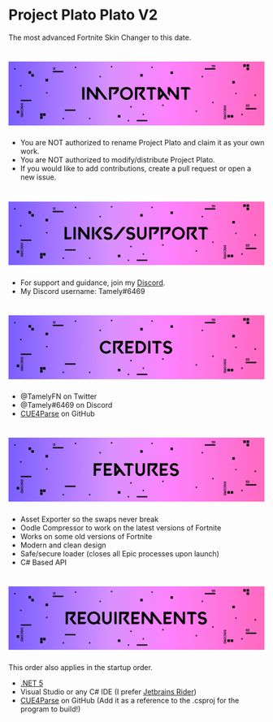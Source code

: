 # Project Plato Plato V2
The most advanced Fortnite Skin Changer to this date.

# ![Important](https://raw.githubusercontent.com/Tamely/PlatoV2/main/ProjectPlatoV2/GitHub/Important.png?raw=true)
- You are NOT authorized to rename Project Plato and claim it as your own work.
- You are NOT authorized to modify/distribute Project Plato.
- If you would like to add contributions, create a pull request or open a new issue.
# ![Links and Support](https://github.com/Tamely/PlatoV2/blob/main/ProjectPlatoV2/GitHub/LinksEtSupport.png?raw=true)
- For support and guidance, join my [Discord](https://discord.gg/projectplato).
- My Discord username: Tamely#6469
# ![Credits](https://raw.githubusercontent.com/Tamely/PlatoV2/main/ProjectPlatoV2/GitHub/Credits.png?raw=true)
- @TamelyFN on Twitter
- @Tamely#6469 on Discord
- [CUE4Parse](https://github.com/FabianFG/CUE4Parse) on GitHub
# ![Features](https://raw.githubusercontent.com/Tamely/PlatoV2/main/ProjectPlatoV2/GitHub/Features.png?raw=true)
- Asset Exporter so the swaps never break
- Oodle Compressor to work on the latest versions of Fortnite
- Works on some old versions of Fortnite
- Modern and clean design
- Safe/secure loader (closes all Epic processes upon launch)
- C# Based API
# ![Requirements](https://raw.githubusercontent.com/Tamely/PlatoV2/main/ProjectPlatoV2/GitHub/Requirements.png?raw=true)
This order also applies in the startup order.

- [.NET 5](https://dotnet.microsoft.com/download/dotnet/thank-you/sdk-5.0.400-windows-x64-installer)
- Visual Studio or any C# IDE (I prefer [Jetbrains Rider](https://www.jetbrains.com/rider/))
- [CUE4Parse](https://github.com/FabianFG/CUE4Parse) on GitHub (Add it as a reference to the .csproj for the program to build!)
